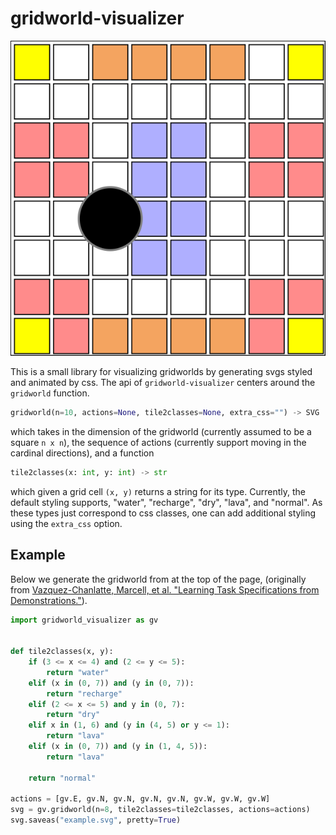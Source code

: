 # gridworld-visualizer

<object data="assets/example.svg" type="image/svg+xml">
  <img src="assets/example.svg" />
</object>

This is a small library for visualizing gridworlds by generating svgs
styled and animated by css. The api of `gridworld-visualizer` centers
around the `gridworld` function.
```python
gridworld(n=10, actions=None, tile2classes=None, extra_css="") -> SVG
```
which takes in the dimension of the gridworld (currently assumed to
be a square `n x n`), the sequence of actions (currently support moving
in the cardinal directions), and a function
```python
tile2classes(x: int, y: int) -> str
```
which given a grid cell `(x, y)` returns a string for its
type. Currently, the default styling supports, "water", "recharge",
"dry", "lava", and "normal". As these types just correspond to css
classes, one can add additional styling using the `extra_css` option.

## Example
Below we generate the gridworld from at the top of the page, (originally from [Vazquez-Chanlatte, Marcell, et al. "Learning Task Specifications from Demonstrations."](https://arxiv.org/abs/1710.03875)).
```python
import gridworld_visualizer as gv


def tile2classes(x, y):
    if (3 <= x <= 4) and (2 <= y <= 5):
        return "water"
    elif (x in (0, 7)) and (y in (0, 7)):
        return "recharge"
    elif (2 <= x <= 5) and y in (0, 7):
        return "dry"
    elif x in (1, 6) and (y in (4, 5) or y <= 1):
        return "lava"
    elif (x in (0, 7)) and (y in (1, 4, 5)):
        return "lava"

    return "normal"

actions = [gv.E, gv.N, gv.N, gv.N, gv.N, gv.W, gv.W, gv.W]
svg = gv.gridworld(n=8, tile2classes=tile2classes, actions=actions)
svg.saveas("example.svg", pretty=True)
```
